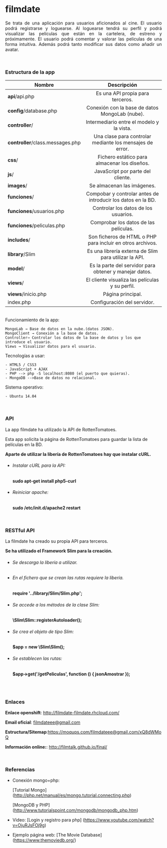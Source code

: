<h1>filmdate</h1>


<p align="justify">Se trata de una aplicación para usuarios aficionados al cine.
El usuario podrá registrarse y loguearse.
Al loguearse tendrá su perfil y podrá visualizar las películas que están en la cartelera, de estreno y próximamente.
El usuario podrá comentar y valorar las peliculas de una forma intuitiva. Además podrá tanto modificar sus datos como añadir un avatar.</p>

<br>
<h3>Estructura de la app</h3>

| Nombre                             | Descripción                                                 |
| ---------------------------------- |:-----------------------------------------------------------:|
| **api**/api.php                    | Es una API propia para terceros.                            |
| **config**/database.php            | Conexión con la base de datos MongoLab (nube).              |
| **controller**/                    | Intermediario entre el modelo y la vista.                   |
| **controller**/class.messages.php  | Una clase para controlar mediante los mensajes de error.    |
| **css**/                           | Fichero estático para almacenar los diseños.                |
| **js**/                            | JavaScript por parte del cliente.                           |
| **images**/                        | Se almacenan las imágenes.                                  |
| **funciones**/                     | Compobar y controlar antes de introducir los datos en la BD.|
| **funciones**/usuarios.php         | Controlar los datos de los usuarios.                        |
| **funciones**/peliculas.php        | Comprobar los datos de las películas.                       |
| **includes**/                      | Son ficheros de HTML o PHP para incluir en otros archivos.  |
| **library**/Slim                   | Es una librería externa de Slim para utilizar la API.       |
| **model**/                         | Es la parte del servidor para obtener y manejar datos.      |
| **views**/                         | El cliente visualiza las películas y su perfil.             |
| **views**/inicio.php               | Página principal.                                           |
| index.php                          | Configuración del servidor.                                 |

<br>
Funcionamiento de la app:

    MongoLab → Base de datos en la nube.(datos JSON).
    MongoClient → Conexión a la base de datos.
    Controller→ Controlar los datos de la base de datos y los que introduce el usuario.
    Views → Visualizar datos para el usuario.

Tecnologías a usar:

    - HTML5 / CSS3
    - JavaScript + AJAX
    - PHP --> php -S localhost:8080 (el puerto que quieras).
    - MongoDB -->Base de datos no relacional.

Sistema operativo:

    - Ubuntu 14.04

<br>
<h3>API</h3>

La app filmdate ha utilizado la API de RottenTomatoes.

Esta app solicita la página de RottenTomatoes para guardar la lista de películas en la BD.

**Aparte de utilizar la libería de RottenTomatoes hay que instalar cURL.**

- <h6>Instalar cURL para la API:</h6>
    <strong>sudo apt-get install php5-curl</strong>

- <h6>Reiniciar apache:</h6>
    <strong>sudo /etc/init.d/apache2 restart</strong>

<br>
<h3>RESTful API</h3>

La filmdate ha creado su propia API para terceros.

**Se ha utilizado el Framework Slim para la creación.**

- <h6>Se descarga la libería a utilizar.</h6>

- <h6>En el fichero que se crean las rutas requiere la libería.</h6>
    <strong>require '../library/Slim/Slim.php';</strong>

- <h6>Se accede a los métodos de la clase Slim:</h6>
    <strong>\Slim\Slim::registerAutoloader();</strong>

- <h6>Se crea el objeto de tipo Slim:</h6>
    <strong>$app = new \Slim\Slim();</strong>

- <h6>Se establecen las rutas:</h6>
    <strong>$app->get('/getPeliculas', function () { jsonAmostrar });</strong>
<br>

<br>
<h3>Enlaces</h3>

**Enlace openshift**: http://filmdate-filmdate.rhcloud.com/

**Email oficial**: filmdateee@gmail.com

**Estructura/Sitemap**:https://moqups.com/filmdateee@gmail.com/xQ8dWMoQ

**Información online:**: http://filmtalk.github.io/final/

<br />
<h3>Referencias</h3>

- Conexión mongo+php:

   [Tutorial Mongo] (http://php.net/manual/es/mongo.tutorial.connecting.php)

   [MongoDB y PHP] (http://www.tutorialspoint.com/mongodb/mongodb_php.htm)



- Video: 
    [Login y registro para php] (https://www.youtube.com/watch?v=OjuRJsFOj9g)



- Ejemplo página web: 
    [The Movie Database] (https://www.themoviedb.org/)
